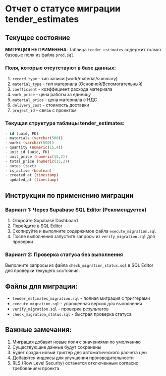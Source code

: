# Отчет о статусе миграции tender_estimates

## Текущее состояние

**МИГРАЦИЯ НЕ ПРИМЕНЕНА**: Таблица `tender_estimates` содержит только базовые поля из файла `prod.sql`.

### Поля, которые отсутствуют в базе данных:

1. `record_type` - тип записи (work/material/summary)
2. `material_type` - тип материала (Основной/Вспомогательный)
3. `coefficient` - коэффициент расхода материала
4. `work_price` - цена работы за единицу
5. `material_price` - цена материала с НДС
6. `delivery_cost` - стоимость доставки
7. `project_id` - связь с проектом

### Текущая структура таблицы tender_estimates:

```sql
- id (uuid, PK)
- materials (varchar(500))
- works (varchar(500))
- quantity (numeric(15,4))
- unit_id (uuid, FK)
- unit_price (numeric(15,2))
- total_price (numeric(15,2))
- notes (text)
- is_active (boolean)
- created_at (timestamp)
- updated_at (timestamp)
```

## Инструкции по применению миграции

### Вариант 1: Через Supabase SQL Editor (Рекомендуется)

1. Откройте Supabase Dashboard
2. Перейдите в SQL Editor
3. Скопируйте и выполните содержимое файла `execute_migration.sql`
4. После выполнения запустите запросы из `verify_migration.sql` для проверки

### Вариант 2: Проверка статуса без выполнения

Выполните запросы из файла `check_migration_status.sql` в SQL Editor для проверки текущего состояния.

## Файлы для миграции:

- `tender_estimates_migration.sql` - полная миграция с триггерами
- `execute_migration.sql` - упрощенная версия для выполнения
- `verify_migration.sql` - проверка результатов
- `check_migration_status.sql` - быстрая проверка статуса

## Важные замечания:

1. Миграция добавит новые поля с значениями по умолчанию
2. Существующие данные будут сохранены
3. Будет создан новый триггер для автоматического расчета цен
4. Добавятся индексы для улучшения производительности
5. RLS (Row Level Security) останется отключенным согласно требованиям проекта
